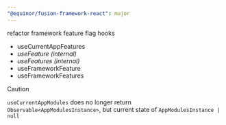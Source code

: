 ```yaml
---
"@equinor/fusion-framework-react": major
---
```


refactor framework feature flag hooks

- useCurrentAppFeatures
- _useFeature (internal)_
- _useFeatures (internal)_
- useFrameworkFeature
- useFrameworkFeatures

> [!CAUTION]
> `useCurrentAppModules` does no longer return `Observable<AppModulesInstance>`, but current state of `AppModulesInstance | null`
